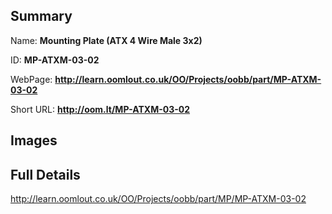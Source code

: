 

## Summary
 
Name: __Mounting Plate (ATX 4 Wire Male 3x2)__

ID: __MP-ATXM-03-02__

WebPage: __http://learn.oomlout.co.uk/OO/Projects/oobb/part/MP-ATXM-03-02__

Short URL: __http://oom.lt/MP-ATXM-03-02__


## Images




## Full Details

 http://learn.oomlout.co.uk/OO/Projects/oobb/part/MP/MP-ATXM-03-02

